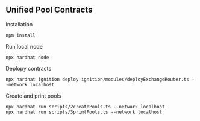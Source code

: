 ## Unified Pool Contracts

Installation

```shell
npm install
```
Run local node
```shell
npx hardhat node
```
Deplopy contracts
```shell
npx hardhat ignition deploy ignition/modules/deployExchangeRouter.ts --network localhost
```
Create and print pools
```shell
npx hardhat run scripts/2createPools.ts --network localhost
npx hardhat run scripts/3printPools.ts --network localhost
```
